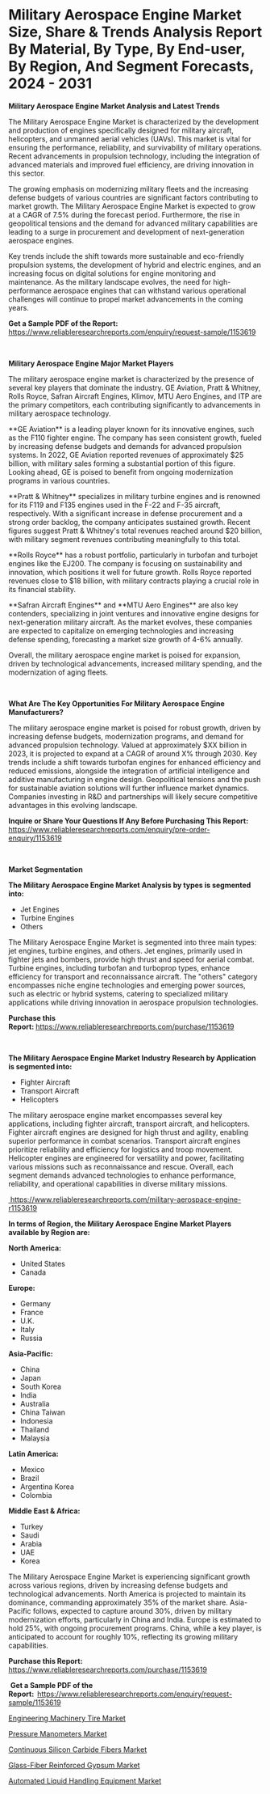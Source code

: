 <p><h1>Military Aerospace Engine Market Size, Share & Trends Analysis Report By Material, By Type, By End-user, By Region, And Segment Forecasts, 2024 - 2031</h1></p><p><strong>Military Aerospace Engine Market Analysis and Latest Trends</strong></p>
<p><p>The Military Aerospace Engine Market is characterized by the development and production of engines specifically designed for military aircraft, helicopters, and unmanned aerial vehicles (UAVs). This market is vital for ensuring the performance, reliability, and survivability of military operations. Recent advancements in propulsion technology, including the integration of advanced materials and improved fuel efficiency, are driving innovation in this sector. </p><p>The growing emphasis on modernizing military fleets and the increasing defense budgets of various countries are significant factors contributing to market growth. The Military Aerospace Engine Market is expected to grow at a CAGR of 7.5% during the forecast period. Furthermore, the rise in geopolitical tensions and the demand for advanced military capabilities are leading to a surge in procurement and development of next-generation aerospace engines. </p><p>Key trends include the shift towards more sustainable and eco-friendly propulsion systems, the development of hybrid and electric engines, and an increasing focus on digital solutions for engine monitoring and maintenance. As the military landscape evolves, the need for high-performance aerospace engines that can withstand various operational challenges will continue to propel market advancements in the coming years.</p></p>
<p><strong>Get a Sample PDF of the Report:&nbsp;</strong> <a href="https://www.reliableresearchreports.com/enquiry/request-sample/1153619">https://www.reliableresearchreports.com/enquiry/request-sample/1153619</a></p>
<p>&nbsp;</p>
<p><strong>Military Aerospace Engine Major Market Players</strong></p>
<p><p>The military aerospace engine market is characterized by the presence of several key players that dominate the industry. GE Aviation, Pratt & Whitney, Rolls Royce, Safran Aircraft Engines, Klimov, MTU Aero Engines, and ITP are the primary competitors, each contributing significantly to advancements in military aerospace technology.</p><p>**GE Aviation** is a leading player known for its innovative engines, such as the F110 fighter engine. The company has seen consistent growth, fueled by increasing defense budgets and demands for advanced propulsion systems. In 2022, GE Aviation reported revenues of approximately $25 billion, with military sales forming a substantial portion of this figure. Looking ahead, GE is poised to benefit from ongoing modernization programs in various countries.</p><p>**Pratt & Whitney** specializes in military turbine engines and is renowned for its F119 and F135 engines used in the F-22 and F-35 aircraft, respectively. With a significant increase in defense procurement and a strong order backlog, the company anticipates sustained growth. Recent figures suggest Pratt & Whitney's total revenues reached around $20 billion, with military segment revenues contributing meaningfully to this total.</p><p>**Rolls Royce** has a robust portfolio, particularly in turbofan and turbojet engines like the EJ200. The company is focusing on sustainability and innovation, which positions it well for future growth. Rolls Royce reported revenues close to $18 billion, with military contracts playing a crucial role in its financial stability.</p><p>**Safran Aircraft Engines** and **MTU Aero Engines** are also key contenders, specializing in joint ventures and innovative engine designs for next-generation military aircraft. As the market evolves, these companies are expected to capitalize on emerging technologies and increasing defense spending, forecasting a market size growth of 4-6% annually.</p><p>Overall, the military aerospace engine market is poised for expansion, driven by technological advancements, increased military spending, and the modernization of aging fleets.</p></p>
<p>&nbsp;</p>
<p><strong>What Are The Key Opportunities For Military Aerospace Engine Manufacturers?</strong></p>
<p><p>The military aerospace engine market is poised for robust growth, driven by increasing defense budgets, modernization programs, and demand for advanced propulsion technology. Valued at approximately $XX billion in 2023, it is projected to expand at a CAGR of around X% through 2030. Key trends include a shift towards turbofan engines for enhanced efficiency and reduced emissions, alongside the integration of artificial intelligence and additive manufacturing in engine design. Geopolitical tensions and the push for sustainable aviation solutions will further influence market dynamics. Companies investing in R&D and partnerships will likely secure competitive advantages in this evolving landscape.</p></p>
<p><strong>Inquire or Share Your Questions If Any Before Purchasing This Report:</strong> <a href="https://www.reliableresearchreports.com/enquiry/pre-order-enquiry/1153619">https://www.reliableresearchreports.com/enquiry/pre-order-enquiry/1153619</a></p>
<p>&nbsp;</p>
<p><strong>Market Segmentation</strong></p>
<p><strong>The Military Aerospace Engine Market Analysis by types is segmented into:</strong></p>
<p><ul><li>Jet Engines</li><li>Turbine Engines</li><li>Others</li></ul></p>
<p><p>The Military Aerospace Engine Market is segmented into three main types: jet engines, turbine engines, and others. Jet engines, primarily used in fighter jets and bombers, provide high thrust and speed for aerial combat. Turbine engines, including turbofan and turboprop types, enhance efficiency for transport and reconnaissance aircraft. The "others" category encompasses niche engine technologies and emerging power sources, such as electric or hybrid systems, catering to specialized military applications while driving innovation in aerospace propulsion technologies.</p></p>
<p><strong>Purchase this Report:&nbsp;</strong><a href="https://www.reliableresearchreports.com/purchase/1153619">https://www.reliableresearchreports.com/purchase/1153619</a></p>
<p>&nbsp;</p>
<p><strong>The Military Aerospace Engine Market Industry Research by Application is segmented into:</strong></p>
<p><ul><li>Fighter Aircraft</li><li>Transport Aircraft</li><li>Helicopters</li></ul></p>
<p><p>The military aerospace engine market encompasses several key applications, including fighter aircraft, transport aircraft, and helicopters. Fighter aircraft engines are designed for high thrust and agility, enabling superior performance in combat scenarios. Transport aircraft engines prioritize reliability and efficiency for logistics and troop movement. Helicopter engines are engineered for versatility and power, facilitating various missions such as reconnaissance and rescue. Overall, each segment demands advanced technologies to enhance performance, reliability, and operational capabilities in diverse military missions.</p></p>
<p><a href="https://www.reliableresearchreports.com/military-aerospace-engine-r1153619">&nbsp;https://www.reliableresearchreports.com/military-aerospace-engine-r1153619</a></p>
<p><strong>In terms of Region, the Military Aerospace Engine Market Players available by Region are:</strong></p>
<p>
    <p> <strong> North America: </strong>
        <ul>
            <li>United States</li>
            <li>Canada</li>
        </ul>
        </p> 
    <p> <strong> Europe: </strong>
        <ul>
            <li>Germany</li>
            <li>France</li>
            <li>U.K.</li>
            <li>Italy</li>
            <li>Russia</li>
        </ul>
        </p> 
    <p> <strong> Asia-Pacific: </strong>
        <ul>
            <li>China</li>
            <li>Japan</li>
            <li>South Korea</li>
            <li>India</li>
            <li>Australia</li>
            <li>China Taiwan</li>
            <li>Indonesia</li>
            <li>Thailand</li>
            <li>Malaysia</li>
        </ul>
        </p> 
    <p> <strong> Latin America: </strong>
        <ul>
            <li>Mexico</li>
            <li>Brazil</li>
            <li>Argentina Korea</li>
            <li>Colombia</li>
        </ul>
        </p> 
    <p> <strong> Middle East & Africa: </strong>
        <ul>
            <li>Turkey</li>
            <li>Saudi</li>
            <li>Arabia</li>
            <li>UAE</li>
            <li>Korea</li>
        </ul>
    </p>
    </p>
<p><p>The Military Aerospace Engine Market is experiencing significant growth across various regions, driven by increasing defense budgets and technological advancements. North America is projected to maintain its dominance, commanding approximately 35% of the market share. Asia-Pacific follows, expected to capture around 30%, driven by military modernization efforts, particularly in China and India. Europe is estimated to hold 25%, with ongoing procurement programs. China, while a key player, is anticipated to account for roughly 10%, reflecting its growing military capabilities.</p></p>
<p><strong>Purchase this Report: </strong><a href="https://www.reliableresearchreports.com/purchase/1153619">https://www.reliableresearchreports.com/purchase/1153619</a></p>
<p>&nbsp;<strong>Get a Sample PDF of the Report:&nbsp;&nbsp;</strong><a href="https://www.reliableresearchreports.com/enquiry/request-sample/1153619">https://www.reliableresearchreports.com/enquiry/request-sample/1153619</a></p>
<p><strong></strong></p>
<p><p><a href="https://github.com/hgf64gh/Market-Research-Report-List-1/blob/main/engineering-machinery-tire-market.md">Engineering Machinery Tire Market</a></p><p><a href="https://www.linkedin.com/pulse/pressure-manometers-market-strategic-insights-product-cdbnc?trackingId=Pnfkm67HRceRUrlfKIyMAg%3D%3D">Pressure Manometers Market</a></p><p><a href="https://issuu.com/reportprime-2/docs/continuous-silicon-carbide-fibers-m_25ce674e4d4f27">Continuous Silicon Carbide Fibers Market</a></p><p><a href="https://github.com/marloy8/Market-Research-Report-List-6/blob/main/glass-fiber-reinforced-gypsum-market.md">Glass-Fiber Reinforced Gypsum Market</a></p><p><a href="https://www.linkedin.com/pulse/automated-liquid-handling-equipment-industry-sector-market-pakuc?trackingId=rXFud0SMQouyNBYeRMBQrg%3D%3D">Automated Liquid Handling Equipment Market</a></p></p>
